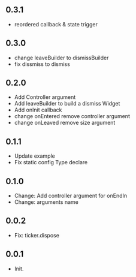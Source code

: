 ## 0.3.1
* reordered callback & state trigger

## 0.3.0
* change leaveBuilder to dismissBuilder
* fix dissmiss to dismiss

## 0.2.0
* Add Controller argument
* Add leaveBuilder to build a dismiss Widget
* Add onInit callback
* change onEntered remove controller argument
* change onLeaved remove size argument

## 0.1.1
* Update example
* Fix static config Type declare

## 0.1.0
* Change: Add controller argument for onEndIn
* Change: arguments name

## 0.0.2

* Fix: ticker.dispose

## 0.0.1

* Init.
